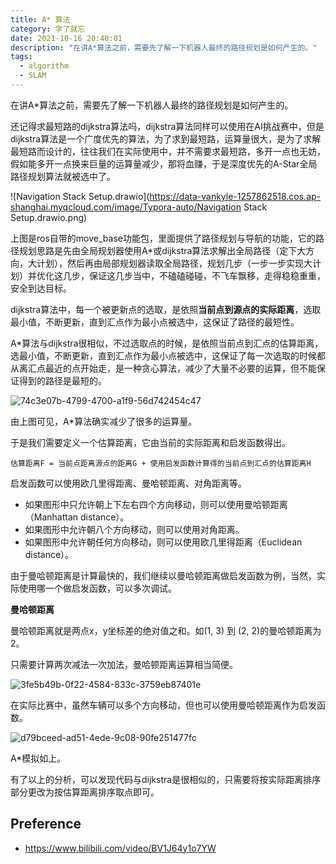 ```yaml
---
title: A* 算法
category: 学了就忘
date: 2021-10-16 20:40:01
description: "在讲A*算法之前，需要先了解一下机器人最终的路径规划是如何产生的。"
tags:
  - algorithm
  - SLAM
---
```


在讲A*算法之前，需要先了解一下机器人最终的路径规划是如何产生的。

<!-- more -->

还记得求最短路的dijkstra算法吗，dijkstra算法同样可以使用在AI挑战赛中，但是dijkstra算法是一个广度优先的算法，为了求到最短路，运算量很大，是为了求解最短路而设计的，往往我们在实际使用中，并不需要求最短路，多开一点也无妨，假如能多开一点换来巨量的运算量减少，那将血赚，于是深度优先的A-Star全局路径规划算法就被选中了。

![Navigation Stack Setup.drawio](https://data-vankyle-1257862518.cos.ap-shanghai.myqcloud.com/image/Typora-auto/Navigation Stack Setup.drawio.png)

上图是ros自带的move_base功能包，里面提供了路径规划与导航的功能，它的路径规划思路是先由全局规划器使用A*或dijkstra算法求解出全局路径（定下大方向，大计划），然后再由局部规划器读取全局路径，规划几步（一步一步实现大计划）并优化这几步，保证这几步当中，不磕磕碰碰，不飞车飘移，走得稳稳重重，安全到达目标。

dijkstra算法中，每一个被更新点的选取，是依照**当前点到源点的实际距离**，选取最小值，不断更新，直到汇点作为最小点被选中，这保证了路径的最短性。

A*算法与dijkstra很相似，不过选取点的时候，是依照当前点到汇点的估算距离，选最小值，不断更新，直到汇点作为最小点被选中，这保证了每一次选取的时候都从离汇点最近的点开始走，是一种贪心算法，减少了大量不必要的运算，但不能保证得到的路径是最短的。

![74c3e07b-4799-4700-a1f9-56d742454c47](https://data-vankyle-1257862518.cos.ap-shanghai.myqcloud.com/image/Typora-auto/74c3e07b-4799-4700-a1f9-56d742454c47.gif)

由上图可见，A*算法确实减少了很多的运算量。

于是我们需要定义一个估算距离，它由当前的实际距离和启发函数得出。

```
估算距离F = 当前点距离源点的距离G + 使用启发函数计算得的当前点到汇点的估算距离H
```

启发函数可以使用欧几里得距离、曼哈顿距离、对角距离等。

- 如果图形中只允许朝上下左右四个方向移动，则可以使用曼哈顿距离（Manhattan distance）。
- 如果图形中允许朝八个方向移动，则可以使用对角距离。
- 如果图形中允许朝任何方向移动，则可以使用欧几里得距离（Euclidean distance）。

由于曼哈顿距离是计算最快的，我们继续以曼哈顿距离做启发函数为例，当然，实际使用哪一个做启发函数，可以多次调试。

**曼哈顿距离**

曼哈顿距离就是两点x，y坐标差的绝对值之和。如(1, 3) 到 (2, 2)的曼哈顿距离为 2。

只需要计算两次减法一次加法，曼哈顿距离运算相当简便。

![3fe5b49b-0f22-4584-833c-3759eb87401e](https://data-vankyle-1257862518.cos.ap-shanghai.myqcloud.com/image/Typora-auto/3fe5b49b-0f22-4584-833c-3759eb87401e.png)

在实际比赛中，虽然车辆可以多个方向移动，但也可以使用曼哈顿距离作为启发函数。

![d79bceed-ad51-4ede-9c08-90fe251477fc](https://data-vankyle-1257862518.cos.ap-shanghai.myqcloud.com/image/Typora-auto/d79bceed-ad51-4ede-9c08-90fe251477fc.gif)

A*模拟如上。

有了以上的分析，可以发现代码与dijkstra是很相似的，只需要将按实际距离排序部分更改为按估算距离排序取点即可。

## Preference

* https://www.bilibili.com/video/BV1J64y1o7YW

